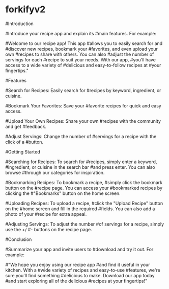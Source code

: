 # forkifyv2

#Introduction

#Introduce your recipe app and explain its
#main features. For example:

#Welcome to our recipe app! This app
#allows you to easily search for and
#discover new recipes, bookmark your
#favorites, and even upload your own
#recipes to share with others. You can also
#adjust the number of servings for each
#recipe to suit your needs. With our app,
#you'll have access to a wide variety of
#delicious and easy-to-follow recipes at
#your fingertips."

#Features

#Search for Recipes: Easily search for
#recipes by keyword, ingredient, or cuisine.

#Bookmark Your Favorites: Save your
#favorite recipes for quick and easy access.

#Upload Your Own Recipes: Share your own
#recipes with the community and get
#feedback.

#Adjust Servings: Change the number of
#servings for a recipe with the click of a
#button.

#Getting Started

#Searching for Recipes: To search for
#recipes, simply enter a keyword,
#ingredient, or cuisine in the search bar
#and press enter. You can also browse
#through our categories for inspiration.

#Bookmarking Recipes: To bookmark a recipe,
#simply click the bookmark button on the
#recipe page. You can access your
#bookmarked recipes by clicking the
#"Bookmarks" button on the home screen.

#Uploading Recipes: To upload a recipe,
#click the "Upload Recipe" button on the
#home screen and fill in the required
#fields. You can also add a photo of your
#recipe for extra appeal.

#Adjusting Servings: To adjust the number
#of servings for a recipe, simply use the +/
#- buttons on the recipe page.

#Conclusion

#Summarize your app and invite users to
#download and try it out. For example:

#"We hope you enjoy using our recipe app
#and find it useful in your kitchen. With a
#wide variety of recipes and easy-to-use
#features, we're sure you'll find something
#delicious to make. Download our app today
#and start exploring all of the delicious
#recipes at your fingertips!"
